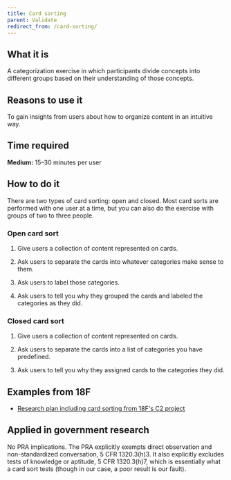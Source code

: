 ```yaml
---
title: Card sorting
parent: Validate
redirect_from: /card-sorting/
---
```


## What it is

A categorization exercise in which participants divide concepts into different groups based on their understanding of those concepts.

## Reasons to use it

To gain insights from users about how to organize content in an intuitive way.

## Time required

**Medium:** 15–30 minutes per user

## How to do it

There are two types of card sorting: open and closed. Most card sorts are performed with one user at a time, but you can also do the exercise with groups of two to three people.

### Open card sort

1. Give users a collection of content represented on cards.

2. Ask users to separate the cards into whatever categories make sense to them.

3. Ask users to label those categories.

4. Ask users to tell you why they grouped the cards and labeled the categories as they did.

### Closed card sort

1. Give users a collection of content represented on cards.

2. Ask users to separate the cards into a list of categories you have predefined.

3. Ask users to tell you why they assigned cards to the categories they did.

## Examples from 18F
- [Research plan including card sorting from 18F's C2 project](https://github.com/18F/C2/wiki/Sprint-5:-Interaction-model-June-2016)

## Applied in government research

No PRA implications. The PRA explicitly exempts direct observation and non-standardized conversation, 5 CFR 1320.3(h)3. It also explicitly excludes tests of knowledge or aptitude, 5 CFR 1320.3(h)7, which is essentially what a card sort tests (though in our case, a poor result is our fault).
